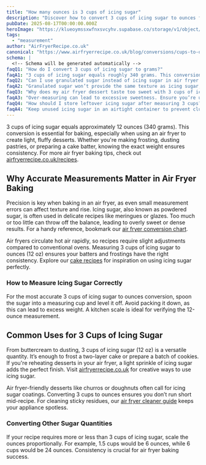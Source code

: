 ```yaml
---
title: "How many ounces is 3 cups of icing sugar"
description: "Discover how to convert 3 cups of icing sugar to ounces for perfect baking results. Get accurate measurements for air fryer desserts!"
pubDate: 2025-08-17T00:00:00.000Z
heroImage: "https://klueoymssxwfnxsvcyhv.supabase.co/storage/v1/object/public/Shmucket/how-many-ounces-is-3-cups-of-icing-sugar.webp"
tags:
  - "measurement"
author: "AirFryerRecipe.co.uk"
canonical: "https://www.airfryerrecipe.co.uk/blog/conversions/cups-to-ounces/how-many-ounces-is-3-cups-of-icing-sugar"
schema: |
  <!-- Schema will be generated automatically -->
faqQ1: "How do I convert 3 cups of icing sugar to grams?"
faqA1: "3 cups of icing sugar equals roughly 340 grams. This conversion is useful for recipes requiring metric measurements. For precise results, use a kitchen scale to weigh the sugar directly."
faqQ2: "Can I use granulated sugar instead of icing sugar in air fryer recipes?"
faqA2: "Granulated sugar won’t provide the same texture as icing sugar, which dissolves easily and creates smooth frostings. If substituting, blend granulated sugar into a powder first for similar results."
faqQ3: "Why does my air fryer dessert taste too sweet with 3 cups of icing sugar?"
faqA3: "Over-measuring can lead to excessive sweetness. Ensure you’re using the correct 12-ounce weight for 3 cups. If the recipe still tastes too sweet, reduce the sugar slightly and adjust to preference."
faqQ4: "How should I store leftover icing sugar after measuring 3 cups?"
faqA4: "Keep unused icing sugar in an airtight container to prevent clumping. Store it in a cool, dry place away from moisture. Proper storage ensures it stays fresh for future air fryer baking projects."
---
```

<p>3 cups of icing sugar equals approximately 12 ounces (340 grams). This conversion is essential for baking, especially when using an air fryer to create light, fluffy desserts. Whether you're making frosting, dusting pastries, or preparing a cake batter, knowing the exact weight ensures consistency. For more air fryer baking tips, check out <a href=https://www.airfryerrecipe.co.uk/recipes>airfryerrecipe.co.uk/recipes</a>.</p>  

<h2>Why Accurate Measurements Matter in Air Fryer Baking</h2>  
<p>Precision is key when baking in an air fryer, as even small measurement errors can affect texture and rise. Icing sugar, also known as powdered sugar, is often used in delicate recipes like meringues or glazes. Too much or too little can throw off the balance, leading to overly sweet or dense results. For a handy reference, bookmark our <a href=https://www.airfryerrecipe.co.uk/air-fryer-conversion-chart>air fryer conversion chart</a>.</p>  

<p>Air fryers circulate hot air rapidly, so recipes require slight adjustments compared to conventional ovens. Measuring 3 cups of icing sugar to ounces (12 oz) ensures your batters and frostings have the right consistency. Explore our <a href=https://www.airfryerrecipe.co.uk/recipe-category/cakes>cake recipes</a> for inspiration on using icing sugar perfectly.</p>  

<h3>How to Measure Icing Sugar Correctly</h3>  
<p>For the most accurate 3 cups of icing sugar to ounces conversion, spoon the sugar into a measuring cup and level it off. Avoid packing it down, as this can lead to excess weight. A kitchen scale is ideal for verifying the 12-ounce measurement.</p>  

<h2>Common Uses for 3 Cups of Icing Sugar</h2>  
<p>From buttercream to dusting, 3 cups of icing sugar (12 oz) is a versatile quantity. It’s enough to frost a two-layer cake or prepare a batch of cookies. If you're reheating desserts in your air fryer, a light sprinkle of icing sugar adds the perfect finish. Visit <a href=https://www.airfryerrecipe.co.uk>airfryerrecipe.co.uk</a> for creative ways to use icing sugar.</p>  

<p>Air fryer-friendly desserts like churros or doughnuts often call for icing sugar coatings. Converting 3 cups to ounces ensures you don’t run short mid-recipe. For cleaning sticky residues, our <a href=https://www.airfryerrecipe.co.uk/air-fryer-cleaner>air fryer cleaner guide</a> keeps your appliance spotless.</p>  

<h3>Converting Other Sugar Quantities</h3>  
<p>If your recipe requires more or less than 3 cups of icing sugar, scale the ounces proportionally. For example, 1.5 cups would be 6 ounces, while 6 cups would be 24 ounces. Consistency is crucial for air fryer baking success.</p>
